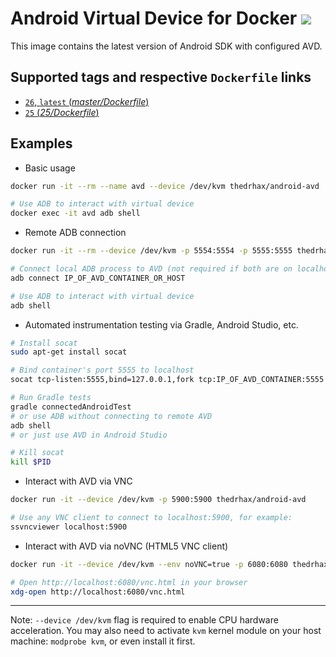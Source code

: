 # Android Virtual Device for Docker [![](https://images.microbadger.com/badges/image/swind/android-avd.svg)](https://microbadger.com/images/swind/android-avd "Get your own image badge on microbadger.com")
This image contains the latest version of Android SDK with configured AVD.

## Supported tags and respective `Dockerfile` links

- [`26`, `latest` (*master/Dockerfile*)](https://github.com/thedrhax-dockerfiles/android-avd/blob/master/Dockerfile)
- [`25` (*25/Dockerfile*)](https://github.com/thedrhax-dockerfiles/android-avd/blob/25/Dockerfile)

## Examples

* Basic usage

```bash
docker run -it --rm --name avd --device /dev/kvm thedrhax/android-avd

# Use ADB to interact with virtual device
docker exec -it avd adb shell
```

* Remote ADB connection

```bash
docker run -it --rm --device /dev/kvm -p 5554:5554 -p 5555:5555 thedrhax/android-avd

# Connect local ADB process to AVD (not required if both are on localhost)
adb connect IP_OF_AVD_CONTAINER_OR_HOST

# Use ADB to interact with virtual device
adb shell
```

* Automated instrumentation testing via Gradle, Android Studio, etc.

```bash
# Install socat
sudo apt-get install socat

# Bind container's port 5555 to localhost
socat tcp-listen:5555,bind=127.0.0.1,fork tcp:IP_OF_AVD_CONTAINER:5555 & PID=$!

# Run Gradle tests
gradle connectedAndroidTest
# or use ADB without connecting to remote AVD
adb shell
# or just use AVD in Android Studio

# Kill socat
kill $PID
```

* Interact with AVD via VNC

```bash
docker run -it --device /dev/kvm -p 5900:5900 thedrhax/android-avd

# Use any VNC client to connect to localhost:5900, for example:
ssvncviewer localhost:5900
```

* Interact with AVD via noVNC (HTML5 VNC client)

```bash
docker run -it --device /dev/kvm --env noVNC=true -p 6080:6080 thedrhax/android-avd

# Open http://localhost:6080/vnc.html in your browser
xdg-open http://localhost:6080/vnc.html
```

----

Note: `--device /dev/kvm` flag is required to enable CPU hardware acceleration.
You may also need to activate `kvm` kernel module on your host machine: `modprobe kvm`, or even install it first.
